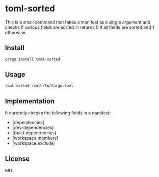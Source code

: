# toml-sorted
This is a small command that takes a manifest as a single argument and checks if various fields
are sorted. It returns 0 if all fields are sorted and 1 otherwise.

## Install
```sh
cargo install toml-sorted
```

## Usage
```sh
toml-sorted /path/to/Cargo.toml
```

## Implementation
It currently checks the following fields in a manifest:

- [dependencies]
- [dev-dependencies]
- [build-dependencies]
- [workspace.members]
- [workspace.exclude]

## License
MIT
